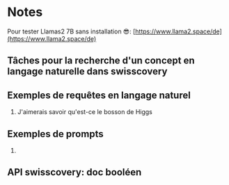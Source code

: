 # Notes

Pour tester Llamas2 7B sans installation 😎: [https://www.llama2.space/de](https://www.llama2.space/de)

## Tâches pour la recherche d'un concept en langage naturelle dans swisscovery


## Exemples de requêtes en langage naturel
1. J'aimerais savoir qu'est-ce le bosson de Higgs


## Exemples de prompts
1. 


## API swisscovery: doc booléen


